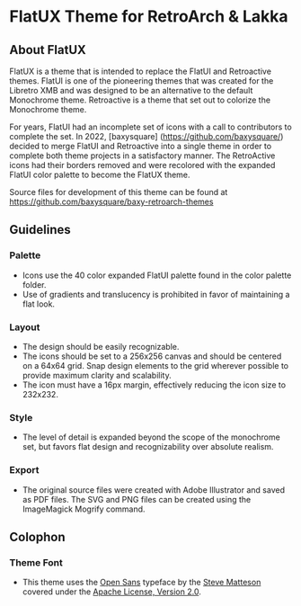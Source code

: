 FlatUX Theme for RetroArch & Lakka
====================

About FlatUX
-----------------

FlatUX is a theme that is intended to replace the FlatUI and Retroactive themes.  FlatUI is one of the pioneering themes that was created for the Libretro XMB and was designed to be an alternative to the default Monochrome theme.  Retroactive is a theme that set out to colorize the Monochrome theme.  

For years, FlatUI had an incomplete set of icons with a call to contributors to complete the set. In 2022, [baxysquare] (https://github.com/baxysquare/) decided to merge FlatUI and Retroactive into a single theme in order to complete both theme projects in a satisfactory manner. The RetroActive icons had their borders removed and were recolored with the expanded FlatUI color palette to become the FlatUX theme. 

Source files for development of this theme can be found at https://github.com/baxysquare/baxy-retroarch-themes

Guidelines
----------

### Palette

 * Icons use the 40 color expanded FlatUI palette found in the color palette folder. 
 * Use of gradients and translucency is prohibited in favor of maintaining a flat look.

### Layout

 * The design should be easily recognizable.
 * The icons should be set to a 256x256 canvas and should be centered on a 64x64 grid. Snap design elements to the grid wherever possible to provide maximum clarity and scalability.
 * The icon must have a 16px margin, effectively reducing the icon size to 232x232.
 
### Style

 * The level of detail is expanded beyond the scope of the monochrome set, but favors flat design and recognizability over absolute realism.

### Export
 * The original source files were created with Adobe Illustrator and saved as PDF files. The SVG and PNG files can be created using the ImageMagick Mogrify command.

Colophon
----------

### Theme Font
 * This theme uses the [Open Sans](http://mplus-fonts.osdn.jp/design.html#mplus_p1) typeface by the [Steve Matteson](https://twitter.com/@SteveMatteson1) covered under the [Apache License, Version 2.0](http://www.apache.org/licenses/LICENSE-2.0).